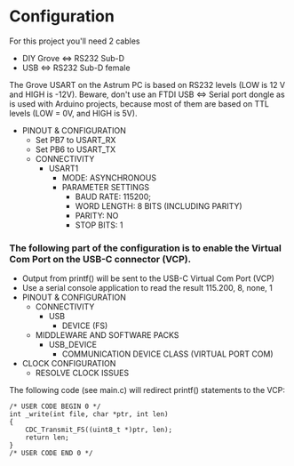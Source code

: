 # Configuration

For this project you'll need 2 cables

- DIY Grove <=> RS232 Sub-D
- USB <=> RS232 Sub-D female

The Grove USART on the Astrum PC is based on RS232 levels (LOW is 12 V and HIGH is -12V).
Beware, don't use an FTDI USB <=> Serial port dongle as is used with Arduino projects, because most of them are based on TTL levels (LOW = 0V, and HIGH is 5V).

- PINOUT & CONFIGURATION
  - Set PB7 to USART_RX
  - Set PB6 to USART_TX
  - CONNECTIVITY
    - USART1
      - MODE: ASYNCHRONOUS
      - PARAMETER SETTINGS
        - BAUD RATE: 115200;
        - WORD LENGTH: 8 BITS (INCLUDING PARITY)
        - PARITY: NO
        - STOP BITS: 1

### The following part of the configuration is to enable the Virtual Com Port on the USB-C connector (VCP).

- Output from printf() will be sent to the USB-C Virtual Com Port (VCP)
- Use a serial console application to read the result 115.200, 8, none, 1
- PINOUT & CONFIGURATION
  - CONNECTIVITY
    - USB
      - DEVICE (FS)
  - MIDDLEWARE AND SOFTWARE PACKS
    - USB_DEVICE
      - COMMUNICATION DEVICE CLASS (VIRTUAL PORT COM)
- CLOCK CONFIGURATION
  - RESOLVE CLOCK ISSUES

The following code (see main.c) will redirect printf() statements to the VCP:

```
/* USER CODE BEGIN 0 */
int _write(int file, char *ptr, int len)
{
	CDC_Transmit_FS((uint8_t *)ptr, len);
	return len;
}
/* USER CODE END 0 */
```
